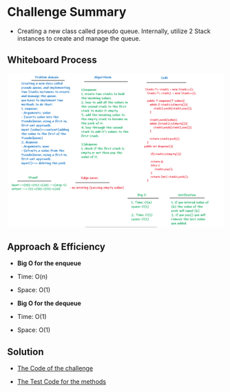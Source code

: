 # Challenge Summary

- Creating a new class called pseudo queue. Internally, utilize 2 Stack instances to create and manage the queue.


## Whiteboard Process
![stack-queue-pseudo](stack-queue-pseudo.png)

## Approach & Efficiency

- **Big O for the enqueue**
- Time: O(n)
- Space: O(1)

- **Big O for the dequeue**
- Time: O(1)
- Space: O(1)

## Solution

- [The Code of the challenge](src/main/java/codeChallenge10/pseudoQueue.java)

- [The Test Code for the methods](src/test/java/codeChallenge10/AppTest.java)